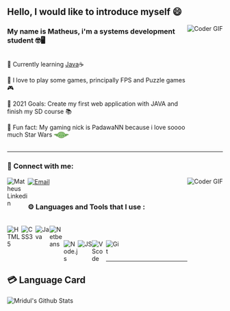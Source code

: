 ## Hello, I would like to introduce myself :smile:

<img align="right" src="https://media.giphy.com/media/VTtANKl0beDFQRLDTh/giphy.gif" alt="Coder GIF" height="270">

### My name is Matheus, i'm a systems development student 🤓🖥️
##

🔸 Currently learning [Java](java.com)☕
<br/>

🔸 I love to play some games, principally FPS and Puzzle games 🎮
<br/>

🔸 2021 Goals: Create my first web application with JAVA and finish my SD course 📚
<br/>

🔸 Fun fact: My gaming nick is PadawaNN because i love soooo much Star Wars <img align="center" src="https://github.com/Elaniobro/slack-emojis/blob/master/starwars/yoda.png" alt="Coder GIF" height="15">
<br/>
<br/>

---
### 🔁 Connect with me:

<img align="right" src="https://media.giphy.com/media/xUA7bdpLxQhsSQdyog/giphy.gif" alt="Coder GIF" height="270">

<a href="https://www.linkedin.com/in/devMatheusR/">
  <img align="left" alt="Matheus Linkedin" width="48px" src="https://image.flaticon.com/icons/png/512/3488/3488311.png" />
</a>
<a href="mailto:devmatheusr@gmail.com">
  <img align="center" alt="Email" width="48px" src="https://image.flaticon.com/icons/png/512/3296/3296464.png" />
</a>
<br/>
<br/>


### ⚙ Languages and Tools that I use :
<br/>

<img align="left" alt="HTML5" width="33px" src="https://mridul2820.github.io/github-assets/assets/tech/html-5.svg" />
<img align="left" alt="CSS3" width="33px" src="https://mridul2820.github.io/github-assets/assets/tech/css.svg" />
<img align="left" alt="Java" width="33px" src="https://cdn.iconscout.com/icon/free/png-512/java-2038875-1720088.png" />
<img align="left" alt="Netbeans" width="33px" src="https://upload.wikimedia.org/wikipedia/commons/thumb/9/98/Apache_NetBeans_Logo.svg/444px-Apache_NetBeans_Logo.svg.png" />
<br/>
<br/>
<img align="left" alt="Node.js" width="33px" src="https://mridul2820.github.io/github-assets/assets/tech/node-js.png" />
<img align="left" alt="JS" width="33px" src="https://cdn.iconscout.com/icon/free/png-512/javascript-2038874-1720087.png" />
<img align="left" alt="VScode" width="33px" src="https://upload.wikimedia.org/wikipedia/commons/1/1c/Visual_Studio_Code_1.35_icon.png" />
<img align="left" alt="Git" width="33px" src="https://cdn.iconscout.com/icon/free/png-512/git-18-1175219.png" />
<br/>
<br/>

---  

## 💳 Language Card
<img align="center" alt="Mridul's Github Stats" src="https://github-readme-stats.mridul28.vercel.app/api/top-langs/?username=devmatheusr&&layout=compact" />
